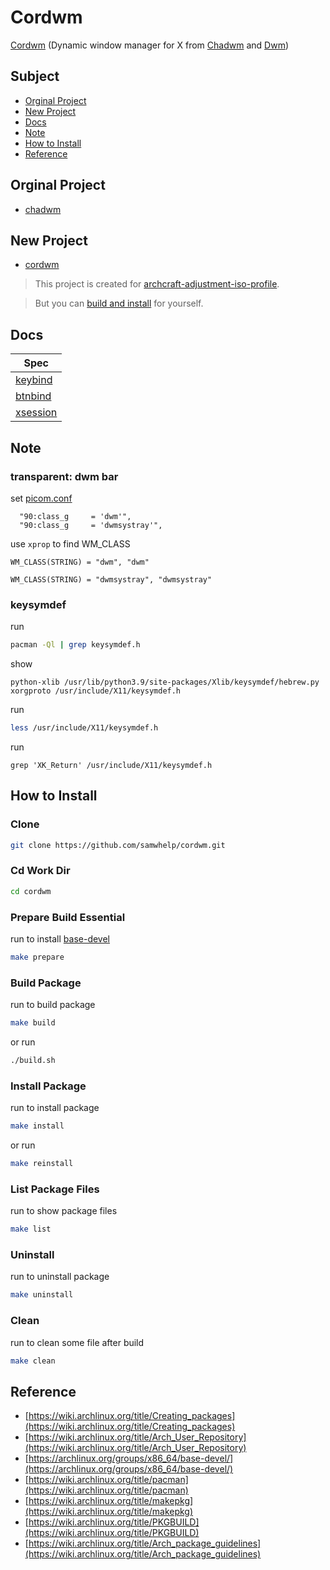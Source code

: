 
# Cordwm

[Cordwm](https://github.com/samwhelp/cordwm) (Dynamic window manager for X from [Chadwm](https://github.com/siduck76/chadwm) and [Dwm](https://aur.archlinux.org/packages/dwm/))

## Subject

* [Orginal Project](#orginal-project)
* [New Project](#new-project)
* [Docs](#docs)
* [Note](#note)
* [How to Install](#how-to-install)
* [Reference](#reference)


## Orginal Project

* [chadwm](https://github.com/siduck76/chadwm)


## New Project

* [cordwm](https://github.com/samwhelp/cordwm)

> This project is created for [archcraft-adjustment-iso-profile](https://github.com/samwhelp/archcraft-adjustment-iso-profile/blob/main/iso-profile/openbox/adjustment-openbox-with-tint/profile/packages.x86_64#L768).

> But you can [build and install](#how-to-install) for yourself.

## Docs

| Spec |
| --- |
| [keybind](https://github.com/samwhelp/cordwm/blob/main/asset/usr/share/cordwm/docs/spec-keybind.md) |
| [btnbind](https://github.com/samwhelp/cordwm/blob/main/asset/usr/share/cordwm/docs/spec-btnbind.md) |
| [xsession](https://github.com/samwhelp/cordwm/blob/main/asset/usr/share/cordwm/docs/spec-boot.md) |


## Note

### transparent: dwm bar

set [picom.conf](asset/usr/share/cordwm/config/cordwm/share/style-profile/main/picom/picom.conf#L231)

```
  "90:class_g     = 'dwm'",
  "90:class_g     = 'dwmsystray'",
```

use `xprop` to find WM_CLASS

```
WM_CLASS(STRING) = "dwm", "dwm"
```

```
WM_CLASS(STRING) = "dwmsystray", "dwmsystray"
```

### keysymdef

run

``` sh
pacman -Ql | grep keysymdef.h
```

show

```
python-xlib /usr/lib/python3.9/site-packages/Xlib/keysymdef/hebrew.py
xorgproto /usr/include/X11/keysymdef.h
```

run

``` sh
less /usr/include/X11/keysymdef.h
```


run

```
grep 'XK_Return' /usr/include/X11/keysymdef.h
```


## How to Install

### Clone

``` sh
git clone https://github.com/samwhelp/cordwm.git
```

### Cd Work Dir

``` sh
cd cordwm
```

### Prepare Build Essential

run to install [base-devel](https://archlinux.org/groups/x86_64/base-devel/)

``` sh
make prepare
```

### Build Package

run to build package

``` sh
make build
```

or run

``` sh
./build.sh
```

### Install Package


run to install package

``` sh
make install
```

or run

``` sh
make reinstall
```

### List Package Files

run to show package files

``` sh
make list
```

### Uninstall

run to uninstall package

``` sh
make uninstall
```

### Clean

run to clean some file after build

``` sh
make clean
```


## Reference

* [https://wiki.archlinux.org/title/Creating_packages](https://wiki.archlinux.org/title/Creating_packages)
* [https://wiki.archlinux.org/title/Arch_User_Repository](https://wiki.archlinux.org/title/Arch_User_Repository)
* [https://archlinux.org/groups/x86_64/base-devel/](https://archlinux.org/groups/x86_64/base-devel/)
* [https://wiki.archlinux.org/title/pacman](https://wiki.archlinux.org/title/pacman)
* [https://wiki.archlinux.org/title/makepkg](https://wiki.archlinux.org/title/makepkg)
* [https://wiki.archlinux.org/title/PKGBUILD](https://wiki.archlinux.org/title/PKGBUILD)
* [https://wiki.archlinux.org/title/Arch_package_guidelines](https://wiki.archlinux.org/title/Arch_package_guidelines)
